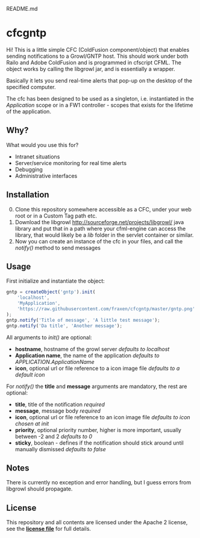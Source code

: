 README.md

cfcgntp
=======

Hi! This is a little simple CFC (ColdFusion component/object) that enables sending notifications to a Growl/GNTP host. This should work under both Railo and Adobe ColdFusion and is programmed in cfscript CFML. The object works by calling the libgrowl jar, and is essentially a wrapper.

Basically it lets you send real-time alerts that pop-up on the desktop of the specified computer.

The cfc has been designed to be used as a singleton, i.e. instantiated in the _Application_ scope or in a FW1 controller - scopes that exists for the lifetime of the application.

## Why?
What would you use this for?
* Intranet situations
* Server/service monitoring for real time alerts
* Debugging
* Administrative interfaces

## Installation
0. Clone this repository somewhere accessible as a CFC, under your web root or in a Custom Tag path etc.
1. Download the libgrowl http://sourceforge.net/projects/libgrowl/ java library and put that in a path where your cfml-engine can access the library, that would likely be a _lib_ folder in the servlet container or similar.
2. Now you can create an instance of the cfc in your files, and call the _notify()_ method to send messages

## Usage
First initialize and instantiate the object:
```javascript
gntp = createObject('gntp').init(
    'localhost',
    'MyApplication',
    'https://raw.githubusercontent.com/fraxen/cfcgntp/master/gntp.png'
);
gntp.notify('Title of message', 'A little test message');
gntp.notify('Da title', 'Another message');
```

All arguments to _init()_ are optional:
* **hostname**, hostname of the growl server _defaults to localhost_
* **Application name**, the name of the application _defaults to APPLICATION.ApplicationName_
* **icon**, optional url or file reference to a icon image file _defaults to a default icon_

For _notify()_ the **title** and **message** arguments are mandatory, the rest are optional:
* **title**, title of the notification _required_
* **message**, message body *required*
* **icon**, optional url or file reference to an icon image file _defaults to icon chosen at init_
* **priority**, optional priority number, higher is more important, usually between -2 and 2 *defaults to 0*
* **sticky**, boolean - defines if the notification should stick around until manually dismissed *defaults to false*

## Notes
There is currently no exception and error handling, but I guess errors from libgrowl should propagate.

## License
This repository and all contents are licensed under the Apache 2 license, see the **[license file](https://github.com/fraxen/cfcgntp/blob/master/LICENSE)** for full details.
